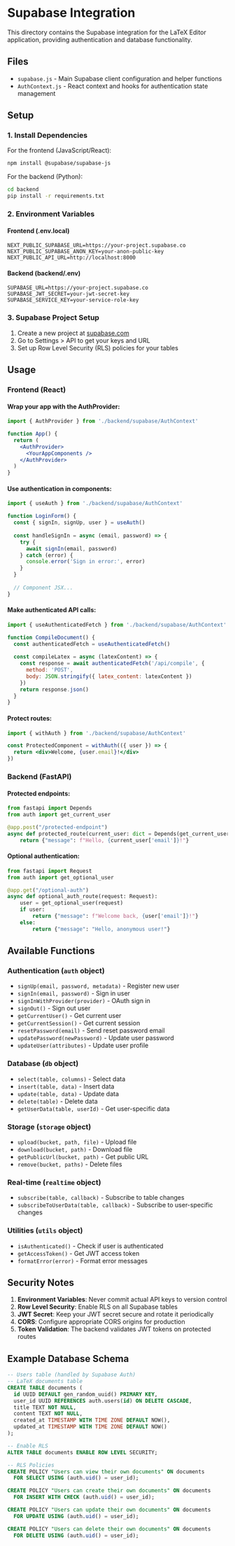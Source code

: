 # Supabase Integration

This directory contains the Supabase integration for the LaTeX Editor application, providing authentication and database functionality.

## Files

- `supabase.js` - Main Supabase client configuration and helper functions
- `AuthContext.js` - React context and hooks for authentication state management

## Setup

### 1. Install Dependencies

For the frontend (JavaScript/React):
```bash
npm install @supabase/supabase-js
```

For the backend (Python):
```bash
cd backend
pip install -r requirements.txt
```

### 2. Environment Variables

#### Frontend (.env.local)
```env
NEXT_PUBLIC_SUPABASE_URL=https://your-project.supabase.co
NEXT_PUBLIC_SUPABASE_ANON_KEY=your-anon-public-key
NEXT_PUBLIC_API_URL=http://localhost:8000
```

#### Backend (backend/.env)
```env
SUPABASE_URL=https://your-project.supabase.co
SUPABASE_JWT_SECRET=your-jwt-secret-key
SUPABASE_SERVICE_KEY=your-service-role-key
```

### 3. Supabase Project Setup

1. Create a new project at [supabase.com](https://supabase.com)
2. Go to Settings > API to get your keys and URL
3. Set up Row Level Security (RLS) policies for your tables

## Usage

### Frontend (React)

#### Wrap your app with the AuthProvider:

```jsx
import { AuthProvider } from './backend/supabase/AuthContext'

function App() {
  return (
    <AuthProvider>
      <YourAppComponents />
    </AuthProvider>
  )
}
```

#### Use authentication in components:

```jsx
import { useAuth } from './backend/supabase/AuthContext'

function LoginForm() {
  const { signIn, signUp, user } = useAuth()
  
  const handleSignIn = async (email, password) => {
    try {
      await signIn(email, password)
    } catch (error) {
      console.error('Sign in error:', error)
    }
  }
  
  // Component JSX...
}
```

#### Make authenticated API calls:

```jsx
import { useAuthenticatedFetch } from './backend/supabase/AuthContext'

function CompileDocument() {
  const authenticatedFetch = useAuthenticatedFetch()
  
  const compileLatex = async (latexContent) => {
    const response = await authenticatedFetch('/api/compile', {
      method: 'POST',
      body: JSON.stringify({ latex_content: latexContent })
    })
    return response.json()
  }
}
```

#### Protect routes:

```jsx
import { withAuth } from './backend/supabase/AuthContext'

const ProtectedComponent = withAuth(({ user }) => {
  return <div>Welcome, {user.email}!</div>
})
```

### Backend (FastAPI)

#### Protected endpoints:

```python
from fastapi import Depends
from auth import get_current_user

@app.post("/protected-endpoint")
async def protected_route(current_user: dict = Depends(get_current_user)):
    return {"message": f"Hello, {current_user['email']}!"}
```

#### Optional authentication:

```python
from fastapi import Request
from auth import get_optional_user

@app.get("/optional-auth")
async def optional_auth_route(request: Request):
    user = get_optional_user(request)
    if user:
        return {"message": f"Welcome back, {user['email']}!"}
    else:
        return {"message": "Hello, anonymous user!"}
```

## Available Functions

### Authentication (`auth` object)
- `signUp(email, password, metadata)` - Register new user
- `signIn(email, password)` - Sign in user
- `signInWithProvider(provider)` - OAuth sign in
- `signOut()` - Sign out user
- `getCurrentUser()` - Get current user
- `getCurrentSession()` - Get current session
- `resetPassword(email)` - Send reset password email
- `updatePassword(newPassword)` - Update user password
- `updateUser(attributes)` - Update user profile

### Database (`db` object)
- `select(table, columns)` - Select data
- `insert(table, data)` - Insert data
- `update(table, data)` - Update data
- `delete(table)` - Delete data
- `getUserData(table, userId)` - Get user-specific data

### Storage (`storage` object)
- `upload(bucket, path, file)` - Upload file
- `download(bucket, path)` - Download file
- `getPublicUrl(bucket, path)` - Get public URL
- `remove(bucket, paths)` - Delete files

### Real-time (`realtime` object)
- `subscribe(table, callback)` - Subscribe to table changes
- `subscribeToUserData(table, callback)` - Subscribe to user-specific changes

### Utilities (`utils` object)
- `isAuthenticated()` - Check if user is authenticated
- `getAccessToken()` - Get JWT access token
- `formatError(error)` - Format error messages

## Security Notes

1. **Environment Variables**: Never commit actual API keys to version control
2. **Row Level Security**: Enable RLS on all Supabase tables
3. **JWT Secret**: Keep your JWT secret secure and rotate it periodically
4. **CORS**: Configure appropriate CORS origins for production
5. **Token Validation**: The backend validates JWT tokens on protected routes

## Example Database Schema

```sql
-- Users table (handled by Supabase Auth)
-- LaTeX documents table
CREATE TABLE documents (
  id UUID DEFAULT gen_random_uuid() PRIMARY KEY,
  user_id UUID REFERENCES auth.users(id) ON DELETE CASCADE,
  title TEXT NOT NULL,
  content TEXT NOT NULL,
  created_at TIMESTAMP WITH TIME ZONE DEFAULT NOW(),
  updated_at TIMESTAMP WITH TIME ZONE DEFAULT NOW()
);

-- Enable RLS
ALTER TABLE documents ENABLE ROW LEVEL SECURITY;

-- RLS Policies
CREATE POLICY "Users can view their own documents" ON documents
  FOR SELECT USING (auth.uid() = user_id);

CREATE POLICY "Users can create their own documents" ON documents
  FOR INSERT WITH CHECK (auth.uid() = user_id);

CREATE POLICY "Users can update their own documents" ON documents
  FOR UPDATE USING (auth.uid() = user_id);

CREATE POLICY "Users can delete their own documents" ON documents
  FOR DELETE USING (auth.uid() = user_id);
```
